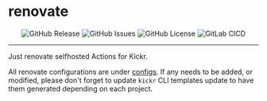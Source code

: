 # renovate <!-- omit in toc -->

<p align="center">
  <img alt="GitHub Release" src="https://img.shields.io/github/v/release/kickr-dev/renovate?include_prereleases&sort=semver&style=for-the-badge">
  <img alt="GitHub Issues" src="https://img.shields.io/github/issues-raw/kickr-dev/renovate?style=for-the-badge">
  <img alt="GitHub License" src="https://img.shields.io/github/license/kickr-dev/renovate?style=for-the-badge">
  <img alt="GitLab CICD" src="https://img.shields.io/gitlab/pipeline-status/kickr-dev%2Frenovate?gitlab_url=https%3A%2F%gitlab.com&branch=main&style=for-the-badge">
</p>

---

Just renovate selfhosted Actions for Kickr.

All renovate configurations are under [configs](./configs/renovate/).
If any needs to be added, or modified, please don't forget to update `kickr` CLI templates update to have them generated depending on each project.
